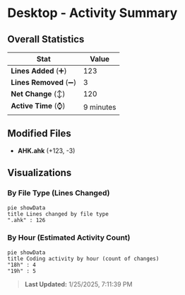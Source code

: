 # Desktop - Activity Summary 

## Overall Statistics

| Stat                   | Value                                                             |
| ---------------------- | ----------------------------------------------------------------- |
| **Lines Added** (➕)   | 123                                          |
| **Lines Removed** (➖) | 3                                        |
| **Net Change** (↕)    | 120                |
| **Active Time** (⌚)   | 9 minutes |


## Modified Files
- **AHK.ahk** (+123, -3)

## Visualizations

### By File Type (Lines Changed)

```mermaid
pie showData
title Lines changed by file type
".ahk" : 126
```

### By Hour (Estimated Activity Count)

```mermaid
pie showData
title Coding activity by hour (count of changes)
"18h" : 4
"19h" : 5
```


> **Last Updated:** 1/25/2025, 7:11:39 PM